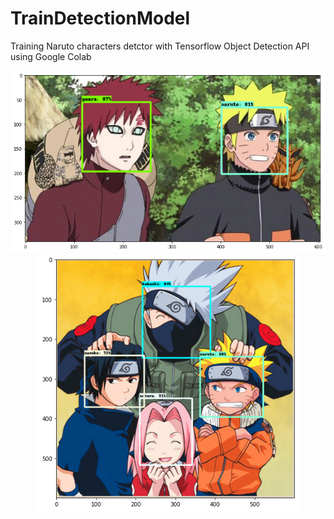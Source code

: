 # TrainDetectionModel
Training Naruto characters detctor with Tensorflow Object Detection API using Google Colab
<center class = "half">
  <img src="https://github.com/popCain/TrainDetectionModel/blob/main/image/result_1.png" /><img src="https://github.com/popCain/TrainDetectionModel/blob/main/image/result_2.png" height="411"/>
</center>
